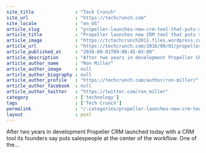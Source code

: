 ```yaml
---
site_title               : "Tech Crunch"
site_url                 : "https://techcrunch.com"
site_locale              : "en_US"
article_slug             : "propeller-launches-new-crm-tool-that-puts-sales-workflow-front-and-center"
article_title            : "Propeller launches new CRM tool that puts sales workflow front and center"
article_image            : "https://tctechcrunch2011.files.wordpress.com/2016/08/gettyimages-591572540.jpg?w=764&h=400&crop=1"
article_url              : "https://techcrunch.com/2016/09/01/propeller-introduces-a-crm-tool-that-puts-workflow-first/"
article_published_at     : "2016-09-01T09:00:45-03:00"
article_description      : "After two years in development Propeller CRM launched today with a CRM tool its founders say puts salespeople at the center of the workflow. One of the..."
article_author_name      : "Ron Miller"
article_author_image     : null
article_author_biography : null
article_author_profile   : "https://techcrunch.com/author/ron-miller/"
article_author_facebook  : null
article_author_twitter   : "https://twitter.com/ron_miller"
category                 : ['technology']
tags                     : ['Tech Crunch']
permalink                : "/:categories/propeller-launches-new-crm-tool-that-puts-sales-workflow-front-and-center/"
layout                   : post
---
```


After two years in development Propeller CRM launched today with a CRM tool its founders say puts salespeople at the center of the workflow. One of the...
